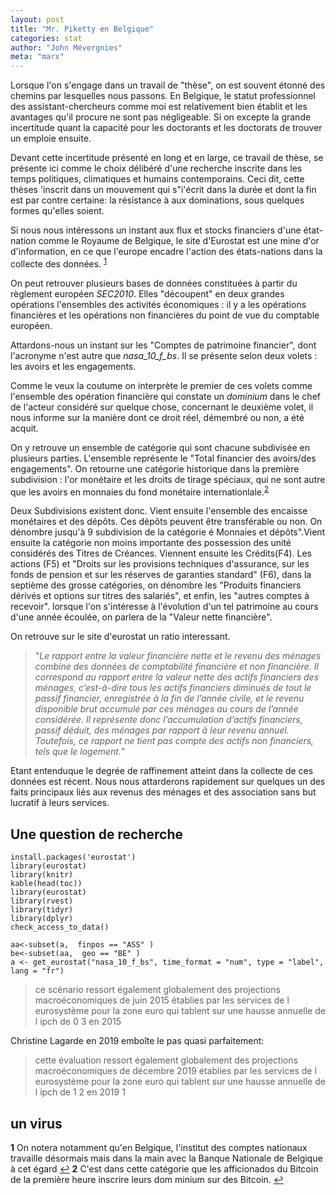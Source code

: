 ```yaml
---
layout: post
title: "Mr. Piketty en Belgique"
categories: stat
author: "John Mévergnies"
meta: "marx"
---
```


Lorsque l'on s'engage dans un travail de "thèse", on est souvent étonné des chemins par lesquelles nous passons.  En Belgique, le statut professionnel des assistant-chercheurs comme moi est relativement bien établit et les avantages qu'il procure ne sont pas négligeable. Si on excepte la grande incertitude quant la capacité pour les doctorants et les doctorats de trouver un emploie ensuite. 

Devant cette incertitude présenté en long et en large, ce travail de thèse, se présente ici comme le choix délibéré d'une recherche inscrite dans les temps politiques, climatiques et humains contemporains. Ceci dit, cette thèses 'inscrit dans un mouvement qui s"i'écrit dans la durée et dont la fin est par contre certaine: la résistance à aux dominations, sous quelques formes qu'elles soient. 

Si nous nous intéressons un instant aux flux et stocks financiers d'une état-nation comme le Royaume de Belgique, le site d'Eurostat est une mine d'or d'information, en ce que l'europe encadre l'action des états-nations dans la collecte des données. <sup id="a1">[1](#f1)</sup>

On peut retrouver plusieurs bases de données constituées à partir du règlement européen *SEC2010*. Elles "découpent"  en deux grandes opérations l'ensembles des activités économiques : il y a les opérations financières et les opérations non financières du point de vue du comptable européen. 

Attardons-nous un instant sur les "Comptes de patrimoine financier", dont l'acronyme n'est autre que *nasa_10_f_bs*. Il se présente selon deux volets  : les avoirs et les engagements. 

Comme le veux la coutume on interprète le premier de ces volets comme l'ensemble des opération financière qui constate un *dominium* dans le chef de l'acteur considéré sur quelque chose, concernant le deuxième volet, il nous informe sur la manière dont ce droit réel, démembré ou non, a été acquit.

On y retrouve un ensemble de  catégorie qui sont chacune subdivisée en plusieurs parties. L'ensemble représente le "Total financier des avoirs/des engagements". 
On retourne une catégorie historique dans la première subdivision  : l'or monétaire et les droits de tirage spéciaux, qui ne sont autre que les avoirs en monnaies du fond monétaire internationlale.<sup id="a2">[2](#f2)</sup>

Deux Subdivisions existent donc. Vient ensuite l'ensemble des encaisse monétaires et des dépôts. Ces dépôts peuvent être transférable ou non. On dénombre jusqu'à 9 subdivision de la catégorie é Monnaies et dépôts".Vient ensuite la catégorie non moins importante des possession des unité considérés  des Titres de Créances. Viennent ensuite les Crédits(F4). Les actions (F5) et "Droits sur les provisions techniques d'assurance, sur les fonds de pension et sur les réserves de garanties standard" (F6), dans la septième des grosse catégories, on dénombre les "Produits financiers dérivés et options sur titres des salariés", et enfin, les "autres comptes à recevoir".  lorsque l'on s'intéresse à l'évolution d'un tel patrimoine au cours d'une année écoulée, on parlera de la "Valeur nette financière".


On retrouve sur le site d'eurostat un ratio interessant. 

> "*Le rapport entre la valeur financière nette et le revenu des ménages combine des données de comptabilité financière et non financière. Il correspond au rapport entre la valeur nette des actifs financiers des ménages, c’est-à-dire tous les actifs financiers diminués de tout le passif financier, enregistrée à la fin de l’année civile, et le revenu disponible brut accumulé par ces ménages au cours de l’année considérée. Il représente donc l’accumulation d’actifs financiers, passif déduit, des ménages par rapport à leur revenu annuel. Toutefois, ce rapport ne tient pas compte des actifs non financiers, tels que le logement.*"

Etant entenduque le degrée de raffinement atteint dans la collecte de ces données est récent. Nous nous attarderons rapidement sur quelques un des faits principaux liés aux revenus des ménages et des association sans but lucratif à leurs services. 

## Une question de recherche 

```{r}
install.packages('eurostat')
library(eurostat)
library(knitr)
kable(head(toc))
library(eurostat)
library(rvest)
library(tidyr)
library(dplyr)
check_access_to_data()

aa<-subset(a,  finpos == "ASS" )
be<-subset(aa,  geo == "BE" )
a <- get_eurostat("nasa_10_f_bs", time_format = "num", type = "label", lang = "fr")
```

> ce scénario ressort également globalement des projections macroéconomiques de juin 2015 établies par les services de l eurosystème pour la zone euro qui tablent sur une hausse annuelle de l ipch de 0 3 en 2015

Christine Lagarde en 2019 emboîte le pas quasi parfaitement:

> cette évaluation ressort également globalement des projections macroéconomiques de décembre 2019 établies par les services de l eurosystème pour la zone euro qui tablent sur une hausse annuelle de l ipch de 1 2 en 2019 1

## un virus

<b id="f1">1</b> On notera notamment qu'en Belgique, l'institut des comptes nationaux travaille désormais mais dans la main avec la Banque Nationale de Belgique à cet égard [↩](#a1)
<b id="f2">2</b> C'est dans cette catégorie que les afficionados du Bitcoin de la première heure inscrire leurs dom minium sur des Bitcoin. 
 [↩](#a2)
